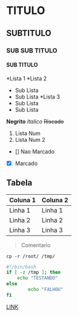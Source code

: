 TITULO
======

SUBTITULO
---------

### SUB SUB TITULO


#### SUB TITULO

*Lista 1
*Lista 2
 - Sub Lista
 - Sub Lista
*Lista 3
 - Sub Lista
 - Sub Lista


**Negrito** _Italico_ ~~Riscado~~

1. Lista Num
2. Lista Num 2

* [] Nao Marcado
* [x] Marcado

Tabela
------

Coluna 1 | Coluna 2
---------|---------
Linha 1  | Linha 1
Linha 2  | Linha 2
Linha 3  | Linha 3

> Comentario

`cp -r /root/ /tmp/`

```bash
#!/bin/bash
if [ -z /tmp ]; then
	echo "TESTANDO"
else
        echo "FALHOU"
fi
```

[LINK](google.com.br)


